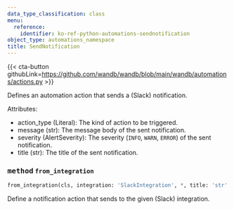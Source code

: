 ```yaml
---
data_type_classification: class
menu:
  reference:
    identifier: ko-ref-python-automations-sendnotification
object_type: automations_namespace
title: SendNotification
---
```


{{< cta-button githubLink=https://github.com/wandb/wandb/blob/main/wandb/automations/actions.py >}}



Defines an automation action that sends a (Slack) notification.

Attributes:
- action_type (Literal): The kind of action to be triggered.
- message (str): The message body of the sent notification.
- severity (AlertSeverity): The severity (`INFO`, `WARN`, `ERROR`) of the sent notification.
- title (str): The title of the sent notification.

### <kbd>method</kbd> `from_integration`
```python
from_integration(cls, integration: 'SlackIntegration', *, title: 'str' = '', text: 'str' = '', level: 'AlertSeverity' = <AlertSeverity.INFO: 'INFO'>) -> 'Self'
```
Define a notification action that sends to the given (Slack) integration.